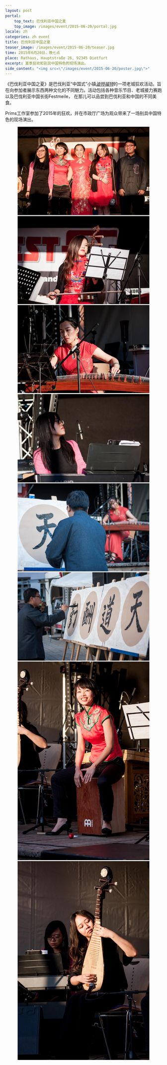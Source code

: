 ```yaml
---
layout: post
portal:
    top_text: 巴伐利亚中国之夏
    top_image: /images/event/2015-06-20/portal.jpg
locale: zh
categories: zh event
title: 巴伐利亚中国之夏
teaser_image: /images/event/2015-06-20/teaser.jpg
time: 2015年6月20日，晚七点
place: Rathaus, Hauptstraße 26, 92345 Dietfurt
excerpt: 夏季狂欢和别具中国特色的现场演出。
side_content: "<img src=\"/images/event/2015-06-20/poster.jpg\">"
---
```


《巴伐利亚中国之夏》是巴伐利亚“中国式”小镇<a href="http://zh.wikipedia.org/wiki/%E8%BF%AA%E7%89%B9%E7%A6%8F%E7%89%B9" target="_blank"><em>迪特福特</em></a>的一项老城狂欢活动。旨在向参加者展示东西两种文化的不同魅力。活动包括各种音乐节目、老城接力赛跑以及巴伐利亚中国长街Festmeile，
在那儿可以品尝到巴伐利亚和中国的不同美食。

Prims工作室参加了2015年的狂欢，并在市政厅广场为观众带来了一场别具中国特色的现场演出。

<figure class="col-two">
    <a class="ln-gallery" href="/images/event/2015-06-20/live-photo-01.jpg"><img src="/images/event/2015-06-20/live-photo-01.jpg"></a>
    <a class="ln-gallery" href="/images/event/2015-06-20/live-photo-02.jpg"><img src="/images/event/2015-06-20/live-photo-02.jpg"></a>
    <a class="ln-gallery" href="/images/event/2015-06-20/live-photo-03.jpg"><img src="/images/event/2015-06-20/live-photo-03.jpg"></a>
    <a class="ln-gallery" href="/images/event/2015-06-20/live-photo-04.jpg"><img src="/images/event/2015-06-20/live-photo-04.jpg"></a>
    <a class="ln-gallery" href="/images/event/2015-06-20/live-photo-05.jpg"><img src="/images/event/2015-06-20/live-photo-05.jpg"></a>
    <a class="ln-gallery" href="/images/event/2015-06-20/live-photo-06.jpg"><img src="/images/event/2015-06-20/live-photo-06.jpg"></a>
    <a class="ln-gallery" href="/images/event/2015-06-20/live-photo-07.jpg"><img src="/images/event/2015-06-20/live-photo-07.jpg"></a>
    <a class="ln-gallery" href="/images/event/2015-06-20/live-photo-08.jpg"><img src="/images/event/2015-06-20/live-photo-08.jpg"></a>
</figure>
